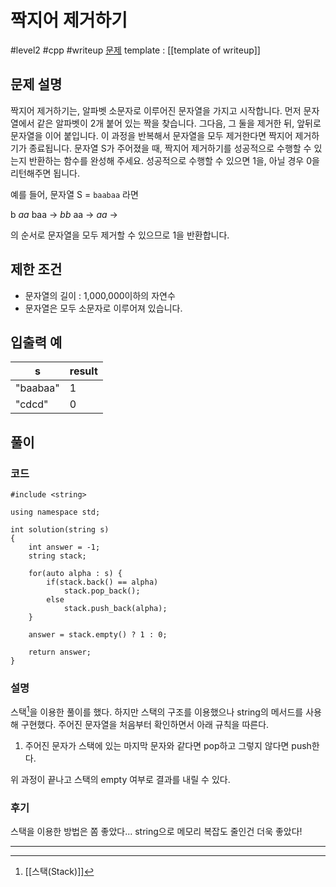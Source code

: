 # 짝지어 제거하기

#level2 #cpp #writeup
[문제](https://school.programmers.co.kr/learn/courses/30/lessons/12973)
template : [[template of writeup]]

## 문제 설명

짝지어 제거하기는, 알파벳 소문자로 이루어진 문자열을 가지고 시작합니다. 먼저 문자열에서 같은 알파벳이 2개 붙어 있는 짝을 찾습니다. 그다음, 그 둘을 제거한 뒤, 앞뒤로 문자열을 이어 붙입니다. 이 과정을 반복해서 문자열을 모두 제거한다면 짝지어 제거하기가 종료됩니다. 문자열 S가 주어졌을 때, 짝지어 제거하기를 성공적으로 수행할 수 있는지 반환하는 함수를 완성해 주세요. 성공적으로 수행할 수 있으면 1을, 아닐 경우 0을 리턴해주면 됩니다.

예를 들어, 문자열 S = `baabaa` 라면

b *aa* baa → *bb* aa → *aa* →

의 순서로 문자열을 모두 제거할 수 있으므로 1을 반환합니다.

## 제한 조건

- 문자열의 길이 : 1,000,000이하의 자연수
- 문자열은 모두 소문자로 이루어져 있습니다.

## 입출력 예

| s        | result |
| -------- | ------ |
| "baabaa" | 1      |
| "cdcd"   | 0      |

## 풀이

### 코드

```
#include <string>

using namespace std;

int solution(string s)
{
    int answer = -1;
    string stack;

    for(auto alpha : s) {
        if(stack.back() == alpha)
            stack.pop_back();
        else
            stack.push_back(alpha);
    }
    
    answer = stack.empty() ? 1 : 0;

    return answer;
}
```

### 설명

스택[^1]을 이용한 풀이를 했다. 하지만 스택의 구조를 이용했으나 string의 메서드를 사용해 구현했다. 주어진 문자열을 처음부터 확인하면서 아래 규칙을 따른다.

1. 주어진 문자가 스택에 있는 마지막 문자와 같다면 pop하고 그렇지 않다면 push한다.

위 과정이 끝나고 스택의 empty 여부로 결과를 내릴 수 있다.

### 후기

스택을 이용한 방법은 쫌 좋았다... string으로 메모리 복잡도 줄인건 더욱 좋았다!

---

[^1]: [[스택(Stack)]]
